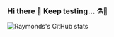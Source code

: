 ### Hi there 👋 Keep testing... ⚗️🧪
  
![Raymonds's GitHub stats](https://github-readme-stats.vercel.app/api?username=Raymondskkb&show_icons=true&line_height=27&count_private=true&title_color=ffffff&text_color=c9cacc&icon_color=2bbc8a&bg_color=1d1f21)
  
